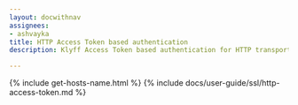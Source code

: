 ```yaml
---
layout: docwithnav
assignees:
- ashvayka
title: HTTP Access Token based authentication
description: Klyff Access Token based authentication for HTTP transport.

---
```


{% include get-hosts-name.html %}
{% include docs/user-guide/ssl/http-access-token.md %}
